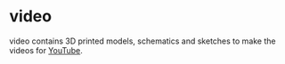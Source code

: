 # video

video contains 3D printed models, schematics and sketches to make the videos for [YouTube](https://www.youtube.com/channel/UCh29jQu0kP0h9GDbSB7jyCw).
